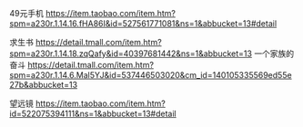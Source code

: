 49元手机
https://item.taobao.com/item.htm?spm=a230r.1.14.16.fHA86I&id=527561771081&ns=1&abbucket=13#detail

求生书
https://detail.tmall.com/item.htm?spm=a230r.1.14.18.zqQafy&id=40397681442&ns=1&abbucket=13
一个家族的奋斗
https://detail.tmall.com/item.htm?spm=a230r.1.14.6.Mal5YJ&id=537446503020&cm_id=140105335569ed55e27b&abbucket=13

望远镜
https://item.taobao.com/item.htm?id=522075394111&ns=1&abbucket=13#detail
